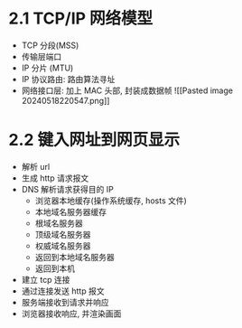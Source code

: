 # 2.1 TCP/IP 网络模型
- TCP 分段(MSS)
- 传输层端口
- IP 分片 (MTU)
- IP 协议路由: 路由算法寻址
- 网络接口层: 加上 MAC 头部, 封装成数据帧
![[Pasted image 20240518220547.png]]

# 2.2 键入网址到网页显示
- 解析 url
- 生成 http 请求报文
- DNS 解析请求获得目的 IP
	- 浏览器本地缓存(操作系统缓存, hosts 文件)
	- 本地域名服务器缓存
	- 根域名服务器
	- 顶级域名服务器
	- 权威域名服务器
	- 返回到本地域名服务器
	- 返回到本机
- 建立 tcp 连接
- 通过连接发送 http 报文
- 服务端接收到请求并响应
- 浏览器接收响应, 并渲染画面

